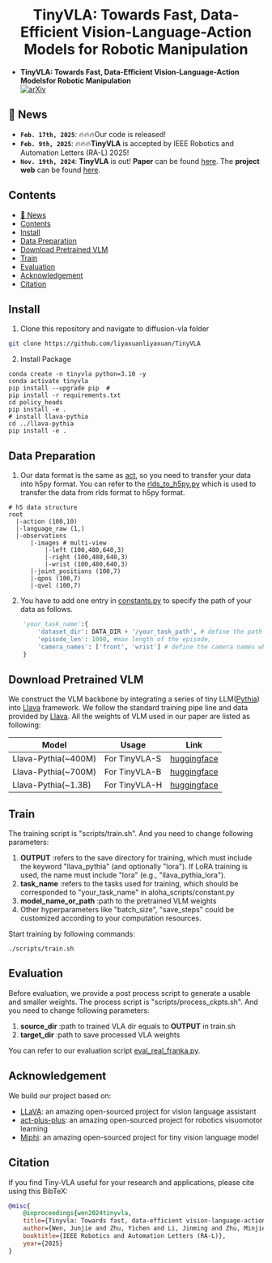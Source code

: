 <h1 align="center">
TinyVLA: Towards Fast, Data-Efficient Vision-Language-Action Models
for Robotic Manipulation</h1>


* **TinyVLA: Towards Fast, Data-Efficient Vision-Language-Action Modelsfor Robotic Manipulation** <br>
  [![arXiv](https://img.shields.io/badge/Arxiv-2402.03766-b31b1b.svg?logo=arXiv)](https://arxiv.org/abs/2409.12514)
  


## 📰 News
* **`Feb. 17th, 2025`**: 🔥🔥🔥Our code is released!
* **`Feb. 9th, 2025`**: 🔥🔥🔥**TinyVLA** is accepted by IEEE Robotics and Automation Letters (RA-L) 2025!
* **`Nov. 19th, 2024`**: **TinyVLA** is out! **Paper** can be found [here](https://arxiv.org/abs/2409.12514). The **project web** can be found [here](https://tiny-vla.github.io/).

## Contents
- [📰 News](#-news)
- [Contents](#contents)
- [Install](#install)
- [Data Preparation](#data-preparation)
- [Download Pretrained VLM](#download-pretrained-vlm)
- [Train](#train)
- [Evaluation](#evaluation)
- [Acknowledgement](#acknowledgement)
- [Citation](#citation)

## Install

1. Clone this repository and navigate to diffusion-vla folder
```bash
git clone https://github.com/liyaxuanliyaxuan/TinyVLA
```

2. Install Package
```Shell
conda create -n tinyvla python=3.10 -y
conda activate tinyvla
pip install --upgrade pip  # 
pip install -r requirements.txt
cd policy_heads
pip install -e . 
# install llava-pythia
cd ../llava-pythia
pip install -e . 
```

## Data Preparation
1. Our data format is the same as [act](https://github.com/MarkFzp/act-plus-plus), so you need to transfer your data into h5py format. You can refer to the [rlds_to_h5py.py](https://github.com/lesjie-wen/tinyvla/blob/main/data_utils/rlds_to_h5py.py) which is used to transfer the data from rlds format to h5py format.
```angular2html
# h5 data structure
root
  |-action (100,10)
  |-language_raw (1,)
  |-observations
      |-images # multi-view
          |-left (100,480,640,3)
          |-right (100,480,640,3)
          |-wrist (100,480,640,3)
      |-joint_positions (100,7)
      |-qpos (100,7)
      |-qvel (100,7)
```
2. You have to add one entry in [constants.py](https://github.com/lesjie-wen/tinyvla/blob/main/aloha_scripts/constants.py) to specify the path of your data as follows.
```python
    'your_task_name':{
        'dataset_dir': DATA_DIR + '/your_task_path', # define the path of the dataset
        'episode_len': 1000, #max length of the episode,
        'camera_names': ['front', 'wrist'] # define the camera names which are used as the key when reading data
    }
```
## Download Pretrained VLM
We construct the VLM backbone by integrating a series of tiny LLM([Pythia](https://github.com/EleutherAI/pythia)) into [Llava](https://github.com/haotian-liu/LLaVA) framework. We follow the standard training pipe line and data provided by [Llava](https://github.com/haotian-liu/LLaVA). All the weights of VLM used in our paper are listed as following: 

| Model               | Usage         | Link                                                           |
|---------------------|---------------|----------------------------------------------------------------|
| Llava-Pythia(~400M) | For TinyVLA-S | [huggingface](https://huggingface.co/lesjie/Llava-Pythia-400M) |
| Llava-Pythia(~700M) | For TinyVLA-B | [huggingface](https://huggingface.co/lesjie/Llava-Pythia-700M) |
| Llava-Pythia(~1.3B) | For TinyVLA-H | [huggingface](https://huggingface.co/lesjie/Llava-Pythia-1.3B) |


## Train
The training script is "scripts/train.sh". And you need to change following parameters:
1. **OUTPUT** :refers to the save directory for training, which must include the keyword "llava_pythia" (and optionally "lora"). If LoRA training is used, the name must include "lora" (e.g., "llava_pythia_lora").
2. **task_name** :refers to the tasks used for training, which should be corresponded to "your_task_name" in aloha_scripts/constant.py
3. **model_name_or_path** :path to the pretrained VLM weights
4. Other hyperparameters like "batch_size", "save_steps" could be customized according to your computation resources.

Start training by following commands:
```shell
./scripts/train.sh
```

## Evaluation
Before evaluation, we provide a post process script to generate a usable and smaller weights.
The process script is "scripts/process_ckpts.sh". And you need to change following parameters:
1.  **source_dir** :path to trained VLA dir equals to **OUTPUT** in train.sh
2. **target_dir** :path to save processed VLA weights

You can refer to our evaluation script [eval_real_franka.py](https://github.com/lesjie-wen/tinyvla/blob/main/eval_real_franka.py).
## Acknowledgement
We build our project based on:
- [LLaVA](https://github.com/haotian-liu/LLaVA): an amazing open-sourced project for vision language assistant
- [act-plus-plus](https://github.com/haotian-liu/LLaVA): an amazing open-sourced project for robotics visuomotor learning
- [Miphi](https://github.com/zhuyiche/llava-phi): an amazing open-sourced project for tiny vision language model

## Citation

If you find Tiny-VLA useful for your research and applications, please cite using this BibTeX:
```bibtex
@misc{
    @inproceedings{wen2024tinyvla,
    title={Tinyvla: Towards fast, data-efficient vision-language-action models for robotic manipulation},
    author={Wen, Junjie and Zhu, Yichen and Li, Jinming and Zhu, Minjie and Wu, Kun and Xu, Zhiyuan and Liu, Ning and Cheng, Ran and Shen, Chaomin and Peng, Yaxin and others},
    booktitle={IEEE Robotics and Automation Letters (RA-L)},
    year={2025}
}
```


